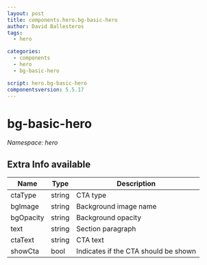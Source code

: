 ```yaml
---
layout: post
title: components.hero.bg-basic-hero
author: David Ballesteros
tags:
  - hero

categories:
  - components
  - hero
  - bg-basic-hero

script: hero.bg-basic-hero
componentsversion: 5.5.17
---
```

# bg-basic-hero

*Namespace: hero*

## Extra Info available

| Name | Type | Description |
| --- | --- | --- |
| ctaType | string | CTA type  |
| bgImage | string | Background image name |
| bgOpacity | string | Background opacity |
| text | string | Section paragraph |
| ctaText | string | CTA text |
| showCta | bool | Indicates if the CTA should be shown |
